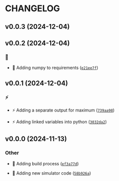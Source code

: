 # CHANGELOG

## v0.0.3 (2024-12-04)

## v0.0.2 (2024-12-04)

### :bug:

* :bug: Adding numpy to requirements ([`e21ee7f`](https://github.com/Westfall-io/python-geolocation-accuracy/commit/e21ee7f10ddfd08ed45cee40d1060dcb76f55533))

## v0.0.1 (2024-12-04)

### :zap:

* :zap: Adding a separate output for maximum ([`739aa98`](https://github.com/Westfall-io/python-geolocation-accuracy/commit/739aa988d97404f99422a84d72de5edf94ac2a39))

* :zap: Adding linked variables into python ([`3032da2`](https://github.com/Westfall-io/python-geolocation-accuracy/commit/3032da2fd32800a26dba801de2d04039eb19cb38))

## v0.0.0 (2024-11-13)

### Other

* :construction_worker: Adding build process ([`ef3a77d`](https://github.com/Westfall-io/python-geolocation-accuracy/commit/ef3a77dcbe540d72e0266312899c6aee270cea8d))

* :tada: Adding new simulator code ([`58b926a`](https://github.com/Westfall-io/python-geolocation-accuracy/commit/58b926a181686e1726c994168765b5f15e889dfd))
